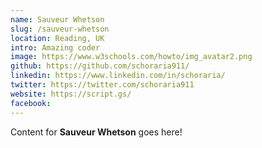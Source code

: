 ```yaml
---
name: Sauveur Whetson
slug: /sauveur-whetson
location: Reading, UK
intro: Amazing coder
image: https://www.w3schools.com/howto/img_avatar2.png
github: https://github.com/schoraria911/
linkedin: https://www.linkedin.com/in/schoraria/
twitter: https://twitter.com/schoraria911
website: https://script.gs/
facebook: 
---
```

Content for **Sauveur Whetson** goes here!